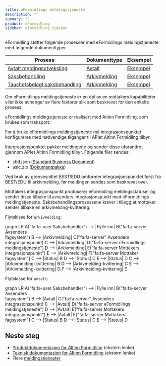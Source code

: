 ```yaml
---
title: eFormidlings meldingstjeneste
description: ""
summary: ""
product: eFormidling
sidebar: eformidling_sidebar
---
```


eFormidling støtter følgende prosesser med eFormidlings meldingstjeneste med følgende dokumenttyper.

| **Prosess**                                                                         | **Dokumenttype**                              | **Eksempel**                                                                                                                                                |
| ----------------------------------------------------------------------------------- | --------------------------------------------- | ----------------------------------------------------- |
| [Avtalt meldingsutveksling](../../Funksjonalitet/avtalt)                            | [Avtalt](../Dokumenttyper/avtalt)             | [Eksempel](../Eksempel/avtalt)                        |
| [Saksbehandling](../../Funksjonalitet/saksbehandling)                               | [Arkivmelding](../Dokumenttyper/arkivmelding) | [Eksempel](../Eksempel/saksbehandling)                |
| [Taushetsbelagt saksbehandling](../../Funksjonalitet/taushetsbelagt_saksbehandling) | [Arkivmelding](../Dokumenttyper/arkivmelding) | [Eksempel](../Eksempel/taushetsbelagt_saksbehandling) |

Om eFormidlings meldingstjeneste er en del av en mottakers kapabiliteter eller ikke avhenger av flere faktorer slik som
beskrevet for den enkelte prosess.

eFormidlings meldingstjeneste er realisert med Altinn Formidling, som brukes som transport.

For å bruke eFormidlings meldingstjeneste må integrasjonspunktet konfigureres med nødvendige tilganger til APIet
Altinn Formidling tilbyr.

Integrasjonspunktet pakker meldingene og sender disse uforandret gjennom APIet Altinn Formidling tilbyr. Følgende filer
sendes:

- sbd.json ([Standard Business Document](../Dokumenttyper/standard_sbd))
- asic.zip ([Dokumentpakke](../Dokumenttyper/standard_dokumentpakke))

Ved bruk av grensesnittet BEST/EDU omformer integrasjonspunktet først fra BEST/EDU til arkivmelding, før meldingen
sendes som beskrevet over.

Mottakers integrasjonspunkt produserer eFormidling meldingsstatuser og sender disse tilbake til avsenders
integrasjonspunkt med eFormidlings meldingstjeneste. Saksbehandlingsprosessene krever i tillegg at mottaker sender
tilbake en arkivmelding-kvittering.

Flytskisse for `arkivmelding`:
<div class="mermaid">
graph LR
A("fa:fa-user Saksbehandler") --> |Fylle inn| B("fa:fa-server Avsenders<br>fagsystem")
B --> |Arkivmelding| C("fa:fa-server" Avsenders<br>integrasjonspunkt)
C --> |Arkivmelding| D("fa:fa-server eFormidlings meldingstjeneste")
D --> |Arkivmelding| E("fa:fa-server Mottakers<br>integrasjonspunkt")
E --> |Arkivmelding| F["fa:fa-server Mottaker<br>fagsystem"]
C --> |Status| B
D --> |Status| C
E --> |Status| D
C --> |Arkivmelding-kvittering| B
D --> |Arkivmelding-kvittering| C
E --> |Arkivmelding-kvittering| D
F --> |Arkivmelding-kvittering| E
</div>

Flytskisse for `avtalt`:
<div class="mermaid">
graph LR
A("fa:fa-user Saksbehandler") --> |Fylle inn| B("fa:fa-server Avsenders<br>fagsystem")
B --> |Avtalt| C("fa:fa-server" Avsenders<br>integrasjonspunkt)
C --> |Avtalt| D("fa:fa-server eFormidlings meldingstjeneste")
D --> |Avtalt| E("fa:fa-server Mottakers<br>integrasjonspunkt")
E --> |Avtalt| F["fa:fa-server Mottakers<br>fagsystem"]
C --> |Status| B
D --> |Status| C
E --> |Status| D
</div>

## Neste steg

- [Produktdokumentasjon for Altinn Formidling](https://www.altinndigital.no/produkter/sending-av-dokumenter/) (ekstern lenke)
- [Teknisk dokumentasjon for Altinn Formidling](https://altinn.github.io/docs/utviklingsguider/sending-av-dokumenter/) (ekstern lenke)
- Flere [meldingstjenester](./)
